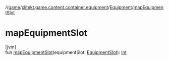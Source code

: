 //[game](../../../index.md)/[xlitekt.game.content.container.equipment](../index.md)/[Equipment](index.md)/[mapEquipmentSlot](map-equipment-slot.md)

# mapEquipmentSlot

[jvm]\
fun [mapEquipmentSlot](map-equipment-slot.md)(equipmentSlot: [EquipmentSlot](../../../../shared/shared/xlitekt.shared.resource/-equipment-slot/index.md)): [Int](https://kotlinlang.org/api/latest/jvm/stdlib/kotlin/-int/index.html)
